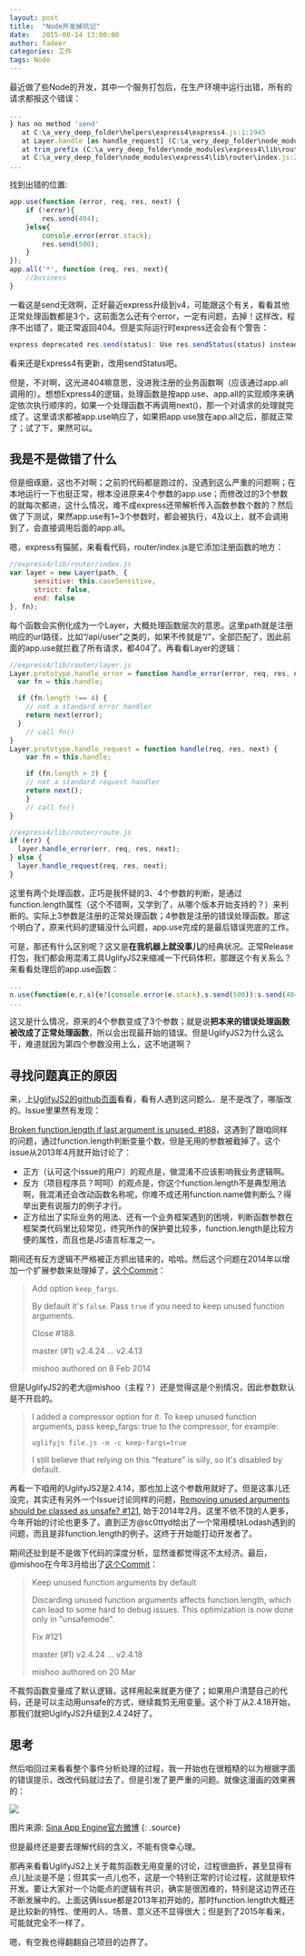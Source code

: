 ```yaml
---
layout: post
title:  "Node开发掉坑记"
date:   2015-08-14 13:00:00
author: fadeer
categories: 工作
tags: Node 
---
```


最近做了些Node的开发，其中一个服务打包后，在生产环境中运行出错，所有的请求都报这个错误：

~~~javascript
...
} has no method 'send'
   at C:\a_very_deep_folder\helpers\express4\express4.js:1:1945
   at Layer.handle [as handle_request] (C:\a_very_deep_folder\node_modules\express4\lib\router\layer.js:95:5)
   at trim_prefix (C:\a_very_deep_folder\node_modules\express4\lib\router\index.js:312:13)
   at C:\a_very_deep_folder\node_modules\express4\lib\router\index.js:280:7
...
~~~

找到出错的位置:

~~~javascript
app.use(function (error, req, res, next) {
	if (!error){
		res.send(404);
	}else{
		console.error(error.stack);
		res.send(500);
	}
});
app.all('*', function (req, res, next){
	//business
}
~~~

一看这是send无效啊，正好最近express升级到v4，可能跟这个有关，看看其他正常处理函数都是3个，这前面怎么还有个error，一定有问题，去掉！这样改，程序不出错了，能正常返回404。但是实际运行时express还会会有个警告：

~~~javascript
express deprecated res.send(status): Use res.sendStatus(status) instead helpers\express4\express4.js:105:9 
~~~

看来还是Express4有更新，改用sendStatus吧。

但是，不对啊，这光进404嘛意思，没进我注册的业务函数啊（应该通过app.all调用的）。想想Express4的逻辑，处理函数是按app.use、app.all的实现顺序来确定依次执行顺序的，如果一个处理函数不再调用next()，那一个对请求的处理就完成了。这里请求都被app.use响应了，如果把app.use放在app.all之后，那就正常了；试了下，果然可以。

我是不是做错了什么
----
但是细琢磨，这也不对啊；之前的代码都是跑过的，没遇到这么严重的问题啊；在本地运行一下也挺正常，根本没进原来4个参数的app.use；而修改过的3个参数的就每次都进，这什么情况，难不成express还带解析传入函数参数个数的？然后做了下测试，果然app.use有1~3个参数时，都会被执行，4及以上，就不会调用到了，会直接调用后面的app.all。

嗯，express有猫腻，来看看代码，router/index.js是它添加注册函数的地方：

~~~javascript
//express4/lib/router/index.js
var layer = new Layer(path, {
      sensitive: this.caseSensitive,
      strict: false,
      end: false
}, fn);
~~~

每个函数会实例化成为一个Layer，大概处理函数层次的意思。这里path就是注册响应的url路径，比如“/api/user”之类的，如果不传就是“/”，全部匹配了，因此前面的app.use就拦截了所有请求，都404了。再看看Layer的逻辑：

~~~javascript
//express4/lib/router/layer.js
Layer.prototype.handle_error = function handle_error(error, req, res, next) {
  var fn = this.handle;

  if (fn.length !== 4) {
    // not a standard error handler
    return next(error);
  }
	// call fn()
}
Layer.prototype.handle_request = function handle(req, res, next) {
	var fn = this.handle;

	if (fn.length > 3) {
	// not a standard request handler
	return next();
	}
	// call fn()
}

//express4/lib/router/route.js
if (err) {
  layer.handle_error(err, req, res, next);
} else {
  layer.handle_request(req, res, next);
}
~~~

这里有两个处理函数，正巧是我怀疑的3、4个参数的判断，是通过function.length属性（这个不错啊，又学到了，从哪个版本开始支持的？）来判断的。实际上3参数是注册的正常处理函数；4参数是注册的错误处理函数。那这个明白了，原来代码的逻辑没什么问题，app.use完成的是最后错误兜底的工作。

可是，那还有什么区别呢？这又是**在我机器上就没事儿**的经典状况。正常Release打包，我们都会用混淆工具UglifyJS2来缩减一下代码体积，那跟这个有关系么？来看看处理后的app.use函数：

~~~javascript
...
n.use(function(e,r,s){e?(console.error(e.stack),s.send(500)):s.send(404)})
...
~~~

这又是什么情况，原来的4个参数变成了3个参数；就是说**把本来的错误处理函数被改成了正常处理函数**，所以会出现最开始的错误。但是UglifyJS2为什么这么干，难道就因为第四个参数没用上么，这不地道啊？

寻找问题真正的原因
----
<!--preview-end-->
来，上[UglifyJS2的github页面][ujs.git]看看，看有人遇到这问题么、是不是改了，哪版改的。Issue里果然有发现：

[Broken function.length if last argument is unused. #188][issue188]，这遇到了跟咱同样的问题，通过function.length判断变量个数，但是无用的参数被截掉了。这个issue从2013年4月就开始讨论了：

* 正方（认可这个issue的用户）的观点是，做混淆不应该影响我业务逻辑啊。
* 反方（项目程序员？呵呵）的观点是，你这个function.length不是典型用法啊，我混淆还会改动函数名称呢，你难不成还用function.name做判断么？得举出更有说服力的例子才行。
* 正方给出了实际业务的用法、还有一个业务框架遇到的困境，判断函数参数在框架类代码里比较常见，终究所作的保护要比较多，function.length是比较方便的属性，而且也是JS语言标准之一。

期间还有反方逻辑不严格被正方抓出错来的，哈哈。然后这个问题在2014年以增加一个扩展参数来处理掉了，[这个Commit][fixargs]：

> Add option `keep_fargs`.
> 
> By default it's `false`.  Pass `true` if you need to keep unused function arguments.
> 
> Close #188.
> 
> master (#1)  v2.4.24 … v2.4.13
> 
> mishoo authored on 8 Feb 2014

但是UglifyJS2的老大@mishoo（主程？）还是觉得这是个别情况，因此参数默认是不开启的。

> I added a compressor option for it. To keep unused function arguments, pass keep_fargs: true to the compressor, for example:
> 
> `uglifyjs file.js -m -c keep-fargs=true`
> 
> I still believe that relying on this “feature” is silly, so it's disabled by default.

再看一下咱用的UglifyJS2是2.4.14，那也加上这个参数用就好了。但是这事儿还没完，其实还有另外一个Issue讨论同样的问题，[Removing unused arguments should be classed as unsafe? #121][issue121], 始于2014年2月。这里不依不饶的人更多，今年开始的讨论也更多了。直到正方@sc0ttyd给出了一个常用模块Lodash遇到的问题，而且是非function.length的例子。这终于开始能打动开发者了。

期间还扯到是不是做下代码的深度分析，显然谁都觉得这不太经济。最后，@mishoo在今年3月给出了[这个Commit][fixkeep]：

>  Keep unused function arguments by default
> 
>  Discarding unused function arguments affects function.length, which can lead to some hard to debug issues.  This optimization is now done only in "unsafemode".
> 
>  Fix #121
> 
>  master (#1)  v2.4.24 … v2.4.18
> 
>  mishoo authored on 20 Mar

不裁剪函数变量成了默认逻辑，这样用起来就更方便了；如果用户清楚自己的代码，还是可以主动用unsafe的方式，继续裁剪无用变量。这个补丁从2.4.18开始，那我们就把UglifyJS2升级到2.4.24好了。

思考
----
然后咱回过来看看整个事件分析处理的过程，我一开始也在很粗糙的以为根据字面的错误提示，改改代码就过去了，但是引发了更严重的问题。就像这漫画的效果赛的：

![](http://7xkxri.com1.z0.glb.clouddn.com/fix_bug.png)

图片来源: [Sina App Engine官方微博](http://www.weibo.com/saet)
{: .source}

但是最终还是要去理解代码的含义，不能有侥幸心理。

那再来看看UglifyJS2上关于裁剪函数无用变量的讨论，过程很曲折，甚至显得有点儿扯淡是不是；但其实一点儿也不，这是一个特别正常的讨论过程，这就是软件开发。要让大家对一个功能点的逻辑有共识，确实是很困难的，特别是这边界还在不断发展中的。上面这俩Issue都是2013年初开始的，那时function.length大概还是比较新的特性、使用的人、场景、意义还不显得很大；但是到了2015年看来，可能就完全不一样了。

嗯，有空我也得翻翻自己项目的边界了。

[ujs.git]: https://github.com/mishoo/UglifyJS2
[issue188]: https://github.com/mishoo/UglifyJS2/issues/188
[issue121]: https://github.com/mishoo/UglifyJS2/issues/121
[fixargs]: https://github.com/mishoo/UglifyJS2/commit/ef2ef07cbd945c7a6456adedc413858145a9ed10
[fixkeep]: https://github.com/mishoo/UglifyJS2/commit/ecfd881ac6f4f62b5e8a15664fccc86271c0d003









